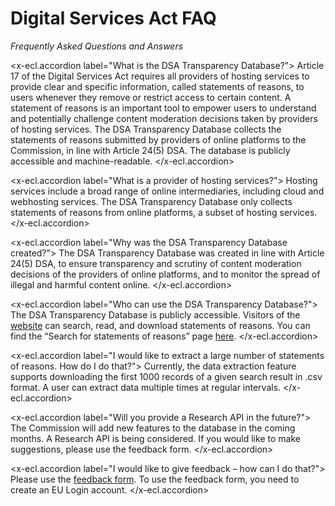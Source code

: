 # Digital Services Act FAQ

_Frequently Asked Questions and Answers_

<x-ecl.accordion label="What is the DSA Transparency Database?">
Article 17 of the Digital Services Act requires all providers of hosting services to provide clear and specific 
information, called statements of reasons, to users whenever they remove or restrict access to certain content. A 
statement of reasons is an important tool to empower users to understand and potentially challenge content 
moderation decisions taken by providers of hosting services. The DSA Transparency Database collects the statements 
of reasons submitted by providers of online platforms to the Commission, in line with Article 24(5) DSA. The 
database is publicly accessible and machine-readable.
</x-ecl.accordion>

<x-ecl.accordion label="What is a provider of hosting services?">
Hosting services include a broad range of online intermediaries, including cloud and webhosting services. The DSA 
Transparency Database only collects statements of reasons from online platforms, a subset of hosting services.
</x-ecl.accordion>

<x-ecl.accordion label="Why was the DSA Transparency Database created?">
The DSA Transparency Database was created in line with Article 24(5) DSA, to ensure transparency and scrutiny of 
content moderation decisions of the providers of online platforms, and to monitor the spread of illegal and harmful 
content online.
</x-ecl.accordion>

<x-ecl.accordion label="Who can use the DSA Transparency Database?">
The DSA Transparency Database is publicly accessible. Visitors of the <a href="{{route('home')}}">website</a> 
can search, read, and download statements of reasons. You can find the “Search for statements of reasons” 
page <a href="{{route('statement.index')}}">here</a>.
</x-ecl.accordion>

<x-ecl.accordion label="I would like to extract a large number of statements of reasons. How do I do that?">
Currently, the data extraction feature supports downloading the first 1000 records of a given search result 
in .csv format. A user can extract data multiple times at regular intervals.
</x-ecl.accordion>

<x-ecl.accordion label="Will you provide a Research API in the future?">
The Commission will add new features to the database in the coming months. A Research API is being considered. If 
you would like to make suggestions, please use the feedback form.
</x-ecl.accordion>

<x-ecl.accordion label="I would like to give feedback – how can I do that?">
Please use the <a href="{{route('feedback.index')}}">feedback form</a>. To use the feedback form, you need to 
create an EU Login account.
</x-ecl.accordion>

